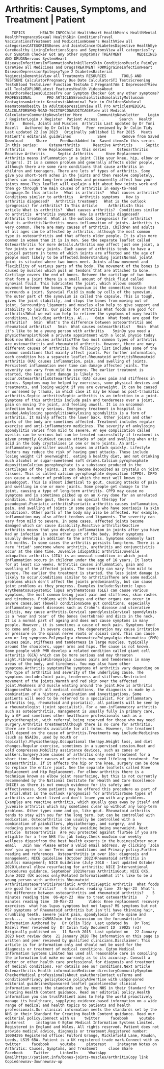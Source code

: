 # Arthritis: Causes, Symptoms, and Treatment | Patient

       TOPICS       HEALTH INFOChild HealthHeart HealthMen's HealthMental HealthPregnancySexual HealthSkin ConditionsTravel VaccinationsTreatment and MedicationWomen's HealthView all categoriesCATEGORIESBones and JointsCancerDiabetesDigestive HealthEye CareHealthy LivingInfectionsSigns and SymptomsView all categoriesTry our Symptom Checker Got any other symptoms? TREATMENT       MEDICINES AND DRUGSNervous SystemHeart DiseaseInfectionsInflammationPainkillersSkin ConditionsMuscle PainEye CareView all Medicines and DrugsTREATMENT FORMigraineInfectionHeart DiseaseDepressionEpilepsyType 2 DiabetesBacterial VaginosisDementiaView all Treatments RESOURCES       TOOLS AND TESTSBMI CalculatorPregnancy Due Date CalculatorSTI TestsScreening TestsBlood TestsLiver Function TestsAm I Pregnant?Am I Depressed?View all ToolsEXPLORELatest FeaturesHealth VideosAbout UsAuthorsRecipesQuizzesTry our Symptom Checker Got any other symptoms? PROFESSIONAL       PRO ARTICLESBronchiolitisOsmolalityMolluscum ContagiosumActinic KeratosisAbdominal Pain in ChildrenSubdural HaematomaObesity in AdultsDepressionView all Pro ArticlesMEDICAL CALCULATORSPHQ-9GAD-76CITGPCOGAUDITCAGEView all Medical CalculatorsCommunityNewsletter More       CommunityNewsletter    Login / RegisterLogin / Register  Patient Access  .       Search   Health Info    Bones, Joints and Muscles  Arthritis Last updated by Dr Toni Hazell   Authored by Dr Colin Tidy   Peer reviewed by Dr Colin Tidy  Last updated 22 Jan 2023   Originally published 11 Mar 2015   Meets Patient’s editorial guidelines            Save       Remove from Saved       Download      Share      FeedbackAdded to  Saved itemsIn this series    In this series:     Osteoarthritis      Reactive Arthritis      Septic Arthritis      Knee Replacement In this series     Osteoarthritis      Reactive Arthritis      Septic Arthritis      Knee Replacement Arthritis means inflammation in a joint (like your knee, hip, elbow or fingers). It is a common problem and generally affects older people, although there are some rare conditions that cause arthritis in children and teenagers. There are lots of types of arthritis. Some give you short-term aches in the joints and then resolve completely, others can cause long-term problems and permanently affect how your joints move.This leaflet will explain a bit about how joints work and then go through the main causes of arthritis in easy-to-read language.In this article   What is arthritis?   What causes arthritis?   Conditions similar to arthritis   Arthritis symptoms   How is arthritis diagnosed?   Arthritis treatment   What is the outlook (prognosis) for arthritis? In This Article     ArthritisIn this article What is arthritis?  What causes arthritis?  Conditions similar to arthritis  Arthritis symptoms  How is arthritis diagnosed?  Arthritis treatment  What is the outlook (prognosis) for arthritis? What is arthritis?Arthritis means inflammation of joints. Arthritis is very common. There are many causes of arthritis. Children and adults of all ages can be affected by arthritis, although the most common type is osteoarthritis and that affects older people. It is also more common in women than it is in men. See the separate leaflet called Osteoarthritis for more details.Arthritis may affect just one joint, a few joints or many joints. Each cause of arthritis tends to have a typical pattern in terms of which joints are affected and the age of people most likely to be affected.Understanding jointsNormal jointA joint is situated where two bones meet. Joints allow movement and flexibility of various parts of the body. The movement of the bones is caused by muscles which pull on tendons that are attached to bone. Cartilage covers the end of bones. Between the cartilage of two bones that form a joint there is a small amount of thick fluid called synovial fluid. This lubricates the joint, which allows smooth movement between the bones.The synovium is the connective tissue that surrounds a joint. Synovial fluid is made by cells of the synovium. The outer part of the synovium is called the capsule. This is tough, gives the joint stability, and stops the bones from moving out of joint. Surrounding ligaments and muscles also help to give support and stability to joints. Our picks for Arthritis What foods are good for arthritis?What we eat can help to relieve the symptoms of many health conditions, including arthritis. Al...   6min  What foods are good for arthritis?   6min  What's the difference between osteoarthritis and rheumatoid arthritis?   5min  What causes osteoarthritis?   9min  What it's like to be a young person with arthritis    5minDo you need a physiotherapist?Book a private appointment with a local physio today Book now What causes arthritis?The two most common types of arthritis are osteoarthritis and rheumatoid arthritis. However, there are many different causes of arthritis.The following list includes some of the common conditions that mainly affect joints. For further information, each condition has a separate leaflet.Rheumatoid arthritisRheumatoid arthritis (RA) causes inflammation, pain, and swelling of joints. Persistent inflammation over time can damage affected joints. The severity can vary from mild to severe. The earlier treatment is started, the less joint damage is likely to occur.OsteoarthritisOsteoarthritis (OA) causes pain and stiffness in joints. Symptoms may be helped by exercises, some physical devices and treatments, and losing weight if you are overweight. It can be caused or worsened by trauma, in which case it may be known as post-traumatic arthritis.Septic arthritisSeptic arthritis is an infection in a joint. Symptoms of this arthritis include pain and tenderness over a joint, pain on moving the joint, and feeling unwell. It is an uncommon infection but very serious. Emergency treatment in hospital is needed.Ankylosing spondylitisAnkylosing spondylitis is a form of arthritis. It mainly affects the lower back. Other joints and other parts of the body are sometimes affected. Treatment includes regular exercise and anti-inflammatory medicines. The severity of ankylosing spondylitis varies from mild to severe. An eye complication called uveitis can be serious but can be treated successfully if treatment is given promptly.GoutGout causes attacks of pain and swelling when uric acid in the body crystalises in one or more joints. An anti-inflammatory painkiller usually eases an attack quickly. Lifestyle factors may reduce the risk of having gout attacks. These include losing weight (if overweight), eating a healthy diet, and not drinking much alcohol or sugar-sweetened soft drinks.Calcium pyrophosphate depositionCalcium pyrophosphate is a substance produced in the cartilages of the joints. It can become deposited as crystals on joint tissues. This is called calcium pyrophosphate deposition (CPPD). CPPD can cause a number of problems of which the most well known is pseudogout. This is almost identical to gout, causing attacks of pain and swelling in one or more joints. Some people get damage to the joint, causing a type of long-term arthritis. CPPD may cause no symptoms and is sometimes picked up on an X-ray done for an unrelated condition. Unlike gout, there is no special therapy for pseudogout.Psoriatic arthritisPsoriatic arthritis causes inflammation, pain, and swelling of joints in some people who have psoriasis (a skin condition). Other parts of the body may also be affected. For example, inflammation may also affect tendons and ligaments. The severity can vary from mild to severe. In some cases, affected joints become damaged which can cause disability.Reactive arthritisReactive arthritis means that you develop inflammation in joints after you have had an infection in some other part of the body. Other symptoms usually develop in addition to the arthritis. Symptoms commonly last 3-6 months. In some cases the arthritis persists long-term. There is a rare 'triad' syndrome where arthritis, urethritis and conjunctivitis occur at the same time. Juvenile idiopathic arthritisJuvenile idiopathic arthritis (JIA) is an unusual condition in which joint inflammation occurs in children under the age of 16 years. It lasts for at least six weeks. Arthritis causes inflammation, pain and swelling of the affected joints. The severity can vary from mild to severe. The earlier the treatment is started, the less joint damage is likely to occur.Conditions similar to arthritisThere are some medical problems which don't affect the joints predominantly, but can cause joint problems as they progress. Examples include:Systemic lupus erythematosusSystemic lupus erythematosus (SLE) can cause various symptoms, the most common being joint pain and stiffness, skin rashes and tiredness. Problems with kidneys and other organs can occur in severe cases.Gut (bowel) conditionsSome gut conditions, especially inflammatory bowel diseases such as Crohn's disease and ulcerative colitis, may cause arthritis.Cervical spondylosisCervical spondylosis is a 'wear and tear' of the bones (vertebrae) and discs in the neck. It is a normal part of ageing and does not cause symptoms in many people. However, it is sometimes a cause of neck pain. Symptoms tend to come and go. In severe cases, the degeneration may cause irritation or pressure on the spinal nerve roots or spinal cord. This can cause arm or leg symptoms.Polymyalgia rheumaticaPolymyalgia rheumatica (PMR) causes pain, stiffness and tenderness in large muscles, typically around the shoulders, upper arms and hips. The cause is not known. Some people with PMR develop a related condition called giant cell arteritis (GCA) which can be more serious and may threaten sight.FibromyalgiaFibromyalgia causes pains and tenderness in many areas of the body, and tiredness. You may also have other symptoms.Arthritis symptomsThe symptoms of arthritis vary depending on the type of arthritis and severity of the underlying cause. The symptoms include:Joint pain, tenderness and stiffness.Restricted movement of the joints.Warmth and red skin over the affected joint.Weakness and muscle wasting around the joint.How is arthritis diagnosed?As with all medical conditions, the diagnosis is made by a combination of a history, examination and investigations. Some patients will need to be referred to a specialist. For inflammatory arthritis (eg, rheumatoid and psoriatic), all patients will be seen by a rheumatologist (joint specialist). For a non-inflammatory arthritis such as osteoarthritis, management is usually fully in primary care, by a GP and sometimes other healthcare professionals such as a physiotherapist, with referral being reserved for those who may need surgery.Arthritis treatmentAlthough there is no cure for arthritis, there are treatments available for all forms. However, the treatment will depend on the cause of arthritis.Treatments may include:Medicines (such as NSAIDs, used by mouth or topically).Physiotherapy.Occupational therapy.Weight loss, and diet changes.Regular exercise, sometimes in a supervised session.Heat and cold compresses.Mobility assistance devices, such as canes or walkers.Surgery.Some causes of arthritis only need treatment for a short time. Other causes of arthritis may need lifelong treatment. For osteoarthritis, if it affects the hip or the knee, surgery can be done to replace the entire joint. See the separate leaflets called Knee Replacement and Hip Replacement. For elbow arthritis there is a technique known as elbow joint resurfacing, but this is not currently recommended by the National Institute for Health and Care Excellence (NICE) as there is not enough evidence for its safety and effectiveness. Some patients may be offered this procedure as part of a trial.What is the outlook (prognosis) for arthritis?Some types of arthritis are short-lived and don't leave you with any problems. Examples are reactive arthritis, which usually goes away by itself and juvenile arthritis which may sometimes clear up without any long-term problems. Other types come and go, like gout. Rheumatoid arthritis tends to stay with you for the long term, but can be controlled with medication. Osteoarthritis can usually be controlled with a combination of painkillers, physiotherapy, and surgery, and by reducing pressure on the joint by avoiding being overweight. Next article  Osteoarthritis  Are you protected against flu?See if you are eligible for a free NHS flu jab today.Check nowJoin our weekly wellness digestfrom the best health experts in the businessEnter your email   Join now Please enter a valid email address. By clicking ‘Join now’ you agree to our Terms and conditions and Privacy policy.Further reading and references  Osteoarthritis in over 16s: diagnosis and management; NICE guideline (October 2022)Rheumatoid arthritis in adults: management; NICE Guideline (July 2018 - last updated October 2020)Lateral elbow resurfacing for arthritis; NICE Interventional procedures guidance, September 2021Versus ArthritisGout; NICE CKS, June 2022 (UK access only)Related InformationWhat it's like to be a young person with arthritis Rheumatoid ArthritisOsteoarthritisPsoriatic ArthritisSeptic Arthritis  What foods are good for arthritis?    6 minutes reading time  25-Apr-23  What's the difference between osteoarthritis and rheumatoid arthritis?    5 minutes reading time  06-Apr-23  How to treat osteoarthritis    7 minutes reading time  30-Mar-23       Video: Knee replacement recovery exercises  what has lupus symptoms but not lupus? MS symptoms but not MS? symptoms of Rheumatoid arthritis but isn't?i have thinning hair, crumbling teeth. severe joint pain, spondylosis of the spine and neck....   sharen24968Join the discussion on the forumsArticle Information Authored by   Dr Colin Tidy  Last updated by   Dr Toni Hazell Peer reviewed by  Dr Colin Tidy Document ID  29025 (v3)  Originally published on   11 March 2015  Last updated on   22 January 2023 Next review date  21 January 2028 The information on this page is written and peer reviewed by qualified clinicians.Disclaimer: This article is for information only and should not be used for the diagnosis or treatment of medical conditions. Egton Medical Information Systems Limited has used all reasonable care in compiling the information but make no warranty as to its accuracy. Consult a doctor or other health care professional for diagnosis and treatment of medical conditions. For details see our conditions.Next article Osteoarthritis Health informationMedicine directoryCommunitySymptom CheckerMedical professionalsAbout usAuthorsContact usTerms and conditionsPrivacy policyCookie policyAdvertise with usSponsored editorial guidelinesSponsored leaflet guidelinesOur clinical information meets the standards set by the NHS in their Standard for Creating Health Content guidance. Read our editorial policy.Health information you can trustPatient aims to help the world proactively manage its healthcare, supplying evidence-based information on a wide range of medical and health topics to patients and health professionals.Our clinical information meets the standards set by the NHS in their Standard for Creating Health Content guidance. Read our editorial policy.Connect with us    twitter     facebook     youtube     pinterest     instagram © Egton Medical Information Systems Limited. Registered in England and Wales. All rights reserved. Patient does not provide medical advice, diagnosis or treatment.Registered number: 10004395 Registered office: Fulford Grange, Micklefield Lane, Rawdon, Leeds, LS19 6BA. Patient is a UK registered trade mark.Connect with us    twitter     facebook     youtube     pinterest     instagram Notes on Arthritis: Causes, Symptoms, and Treatment     close Share          Facebook     Twitter     LinkedIn     WhatsApp     Emailhttps://patient.info/bones-joints-muscles/arthritisCopy link Copiednewnav-downnewnav-up


